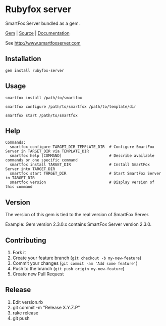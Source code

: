 # Rubyfox server

SmartFox Server bundled as a gem.

[Gem](https://rubygems.org/gems/rubyfox-server) |
[Source](https://github.com/neopoly/rubyfox-server) |
[Documentation](http://www.rubydoc.info/gems/rubyfox-server)

See http://www.smartfoxserver.com

## Installation

    gem install rubyfox-server

## Usage

    smartfox install /path/to/smartfox

    smartfox configure /path/to/smartfox /path/to/template/dir

    smartfox start /path/to/smartfox

## Help

    Commands:
      smartfox configure TARGET_DIR TEMPLATE_DIR  # Configure SmartFox Server in TARGET_DIR via TEMPLATE_DIR
      smartfox help [COMMAND]                     # Describe available commands or one specific command
      smartfox install TARGET_DIR                 # Install SmartFox Server into TARGET_DIR
      smartfox start TARGET_DIR                   # Start SmartFox Server in TARGET_DIR
      smartfox version                            # Display version of this command

## Version

The version of this gem is tied to the real version of SmartFox Server.

Example: Gem version 2.3.0.x contains SmartFox Server version 2.3.0.

## Contributing

1. Fork it
2. Create your feature branch (`git checkout -b my-new-feature`)
3. Commit your changes (`git commit -am 'Add some feature'`)
4. Push to the branch (`git push origin my-new-feature`)
5. Create new Pull Request

## Release

1. Edit version.rb
2. git commit -m "Release X.Y.Z.P"
2. rake release
3. git push

